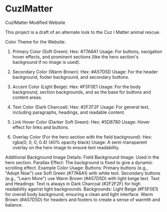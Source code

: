 # CuzIMatter
CuzIMatter Modified Website

This project is a draft of an alternate look to the Cuz I Matter animal rescue. 

Color Theme for the Website:

1. Primary Color (Soft Green):
Hex: #77A6A1
Usage: For buttons, navigation hover effects, and prominent sections (like the hero section's background if no image is used).
2. Secondary Color (Warm Brown):
Hex: #A57D5D
Usage: For the header background, footer background, and secondary buttons.

3. Accent Color (Light Beige):
Hex: #F5F0E1
Usage: For the body background, section backgrounds, and as the base for buttons and content areas.

4. Text Color (Dark Charcoal):
Hex: #2F2F2F
Usage: For general text, including paragraphs, headings, and readable content.

5. Link Hover Color (Darker Soft Green):
Hex: #5D8780
Usage: Hover effect for links and buttons.

6. Overlay Color (For the hero section with the field background):
Hex: rgba(0, 0, 0, 0.4) (40% opacity black)
Usage: A semi-transparent overlay on the hero image to ensure text readability.

Additional Background Image Details:
Field Background Image: Used in the hero section.
Parallax Effect: The background is fixed to give a dynamic scrolling effect.
Example Color Usage:
Buttons:
Primary buttons (e.g., "Adopt Now") use Soft Green (#77A6A1) with white text.
Secondary buttons (e.g., "Learn More") use Warm Brown (#A57D5D) with light beige text.
Text and Headings:
Text is always in Dark Charcoal (#2F2F2F) for high readability against light backgrounds.
Backgrounds:
Light Beige (#F5F0E1) for overall body background, ensuring a clean and light interface.
Warm Brown (#A57D5D) for headers and footers to create a sense of warmth and balance.